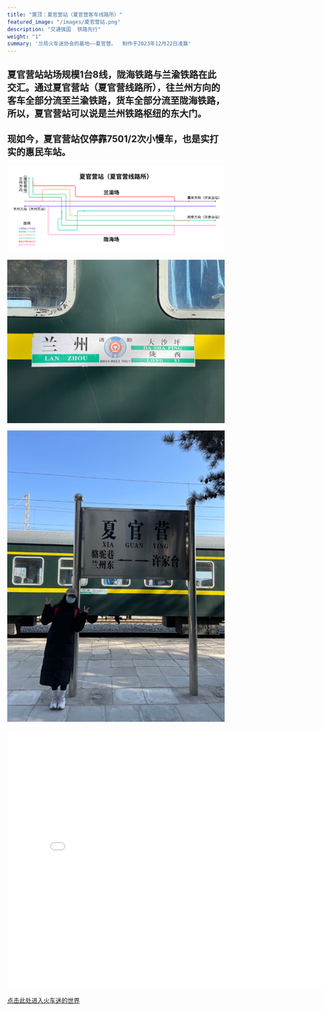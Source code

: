 ```yaml
---
title: "置顶：夏官营站（夏官营客车线路所）"
featured_image: "/images/夏官营站.png"
description: "交通强国  铁路先行"
weight: "1"
summary: '兰局火车迷协会的基地——夏官营。  制作于2023年12月22日凌晨'
---
```


## 夏官营站站场规模1台8线，陇海铁路与兰渝铁路在此交汇。通过夏官营站（夏官营线路所），往兰州方向的客车全部分流至兰渝铁路，货车全部分流至陇海铁路，所以，夏官营站可以说是兰州铁路枢纽的东大门。
## 现如今，夏官营站仅停靠7501/2次小慢车，也是实打实的惠民车站。

![CR400AFA](/images/夏官营站.png)

![CR400AF](/images/夏官营1.jpg)

![CR400AF](/images/夏官营2.jpg)

<iframe src="/images/夏官营视频.mp4" scrolling="no" border="0" frameborder="no" framespacing="0" allowfullscreen="true" width="800px" height="600px"> </iframe>

[点击此处进入火车迷的世界](https://www.china-emu.cn/)